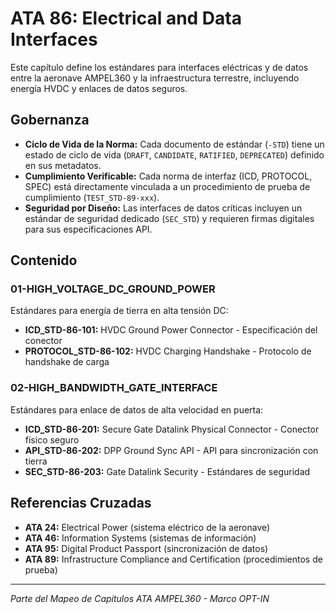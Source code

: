 # ATA 86: Electrical and Data Interfaces

Este capítulo define los estándares para interfaces eléctricas y de datos entre la aeronave AMPEL360 y la infraestructura terrestre, incluyendo energía HVDC y enlaces de datos seguros.

## Gobernanza
* **Ciclo de Vida de la Norma:** Cada documento de estándar (`-STD`) tiene un estado de ciclo de vida (`DRAFT`, `CANDIDATE`, `RATIFIED`, `DEPRECATED`) definido en sus metadatos.
* **Cumplimiento Verificable:** Cada norma de interfaz (ICD, PROTOCOL, SPEC) está directamente vinculada a un procedimiento de prueba de cumplimiento (`TEST_STD-89-xxx`).
* **Seguridad por Diseño:** Las interfaces de datos críticas incluyen un estándar de seguridad dedicado (`SEC_STD`) y requieren firmas digitales para sus especificaciones API.

## Contenido

### 01-HIGH_VOLTAGE_DC_GROUND_POWER
Estándares para energía de tierra en alta tensión DC:
- **ICD_STD-86-101:** HVDC Ground Power Connector - Especificación del conector
- **PROTOCOL_STD-86-102:** HVDC Charging Handshake - Protocolo de handshake de carga

### 02-HIGH_BANDWIDTH_GATE_INTERFACE
Estándares para enlace de datos de alta velocidad en puerta:
- **ICD_STD-86-201:** Secure Gate Datalink Physical Connector - Conector físico seguro
- **API_STD-86-202:** DPP Ground Sync API - API para sincronización con tierra
- **SEC_STD-86-203:** Gate Datalink Security - Estándares de seguridad

## Referencias Cruzadas
- **ATA 24:** Electrical Power (sistema eléctrico de la aeronave)
- **ATA 46:** Information Systems (sistemas de información)
- **ATA 95:** Digital Product Passport (sincronización de datos)
- **ATA 89:** Infrastructure Compliance and Certification (procedimientos de prueba)

---

*Parte del Mapeo de Capítulos ATA AMPEL360 - Marco OPT-IN*
